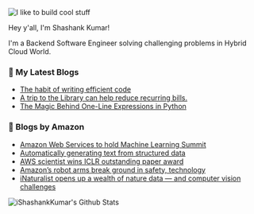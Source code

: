 ![I like to build cool stuff](https://res.cloudinary.com/dt8g3rhcy/image/upload/v1595929574/i_like_to_build_cool_shit._1_nzbwjh.png)

Hey y'all, I'm Shashank Kumar! 

I'm a Backend Software Engineer solving challenging problems in Hybrid Cloud World.

### 📕 My Latest Blogs
<!-- BLOG-POST-LIST:START -->
- [The habit of writing efficient code](https://medium.com/@ishashankkumar/the-habit-of-writing-efficient-code-153b05f04269?source=rss-d24dda280d5f------2)
- [A trip to the Library can help reduce recurring bills.](https://medium.com/swlh/a-trip-to-the-library-can-help-reduce-recurring-bills-23bca495cdf5?source=rss-d24dda280d5f------2)
- [The Magic Behind One-Line Expressions in Python](https://medium.com/swlh/the-magic-behind-one-line-expressions-in-python-816c10180c5c?source=rss-d24dda280d5f------2)
<!-- BLOG-POST-LIST:END -->

### 📕 Blogs by Amazon
<!-- AMAZON-BLOG-POST-LIST:START -->
- [Amazon Web Services to hold Machine Learning Summit](https://www.amazon.science/latest-news/amazon-web-services-to-hold-machine-learning-summit)
- [Automatically generating text from structured data](https://www.amazon.science/blog/automatically-generating-text-from-structured-data)
- [AWS scientist wins ICLR outstanding paper award](https://www.amazon.science/latest-news/aws-scientist-wins-iclr-outstanding-paper-award)
- [Amazon’s robot arms break ground in safety, technology](https://www.amazon.science/latest-news/amazon-robotics-see-robin-robot-arms-in-action)
- [iNaturalist opens up a wealth of nature data — and computer vision challenges](https://www.amazon.science/research-awards/success-stories/inaturalist-cvpr-machine-learning-datasets-challenge)
<!-- AMAZON-BLOG-POST-LIST:END -->



<img align="center" alt="iShashankKumar's Github Stats" src="https://github-readme-stats.vercel.app/api?username=ishashankkumar&show_icons=true&hide_border=true" />
